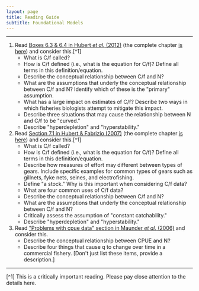 ```yaml
---
layout: page
title: Reading Guide
subtitle: Foundational Models
---
```


----

1. Read [Boxes 6.3 & 6.4 in Hubert *et al.* (2012)](Hubertetal-2012-BOXES.pdf) (the complete chapter [is here](http://digitalcommons.unl.edu/cgi/viewcontent.cgi?article=1110&context=ncfwrustaff)) and consider this.[^1]
    * What is C/f called?
    * How is C/f defined (i.e., what is the equation for C/f)? Define all terms in this definition/equation.
    * Describe the conceptual relationship between C/f and N?
    * What are the assumptions that underly the conceptual relationship between C/f and N? Identify which of these is the "primary" assumption.
    * What has a large impact on estimates of C/f? Describe two ways in which fisheries biologists attempt to mitigate this impact.
    * Describe three situations that may cause the relationship between N and C/f to be "curved."
    * Describe "hyperdepletion" and "hyperstability."
1. Read [Section 7.1 in Hubert & Fabrizio (2007)](HubertFabrizio-2007-Sect7-1.pdf) (the complete chapter [is here](HubertFabrizio-2007.pdf)) and consider this.[^1]
    * What is C/f called?
    * How is C/f defined (i.e., what is the equation for C/f)? Define all terms in this definition/equation.
    * Describe how measures of effort may different between types of gears. Include specific examples for common types of gears such as gillnets, fyke nets, seines, and electrofishing.
    * Define "a stock." Why is this important when considering C/f data?
    * What are four common uses of C/f data?
    * Describe the conceptual relationship between C/f and N?
    * What are the assumptions that underly the conceptual relationship between C/f and N?
    * Critically assess the assumption of "constant catchability."
    * Describe "hyperdepletion" and "hyperstability."
1. Read ["Problems with cpue data" section in Maunder *et al.* (2006)](http://icesjms.oxfordjournals.org/content/63/8/1373.full.pdf) and consider this.
    * Describe the conceptual relationship between CPUE and N?
    * Describe four things that cause q to change over time in a commercial fishery. [Don't just list these items, provide a description.]


----
[^1] This is a critically important reading. Please pay close attention to the details here.
